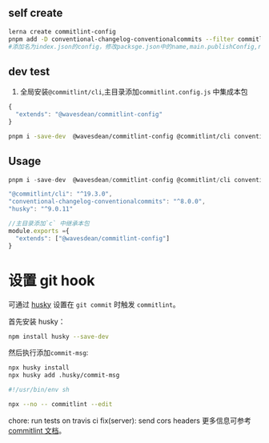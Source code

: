 ## self create

```bash
lerna create commitlint-config
pnpm add -D conventional-changelog-conventionalcommits --filter commitlint-config
#添加名为index.json的config，修改packsge.json中的name,main.publishConfig,repository
```

## dev test

1. 全局安装`@commitlint/cli`,主目录添加`commitlint.config.js` 中集成本包

```js
{
  "extends": "@wavesdean/commitlint-config"
}
```

```bash
pnpm i -save-dev  @wavesdean/commitlint-config @commitlint/cli conventional-changelog-conventionalcommits

```

## Usage

```js
pnpm i -save-dev  @wavesdean/commitlint-config @commitlint/cli conventional-changelog-conventionalcommits

"@commitlint/cli": "^19.3.0",
"conventional-changelog-conventionalcommits": "^8.0.0",
"husky": "^9.0.11"

//主目录添加`c` 中继承本包
module.exports ={
  "extends": ["@wavesdean/commitlint-config"]
}

```

# 设置 git hook

可通过 [husky](https://www.npmjs.com/package/husky) 设置在 `git commit` 时触发 `commitlint`。

首先安装 husky：

```bash
npm install husky --save-dev
```

然后执行添加`commit-msg`:

```bash
npx husky install
npx husky add .husky/commit-msg

#!/usr/bin/env sh

npx --no -- commitlint --edit
```

chore: run tests on travis ci
fix(server): send cors headers
更多信息可参考 [commitlint 文档](https://commitlint.js.org/#/guides-local-setup?id=install-husky)。
